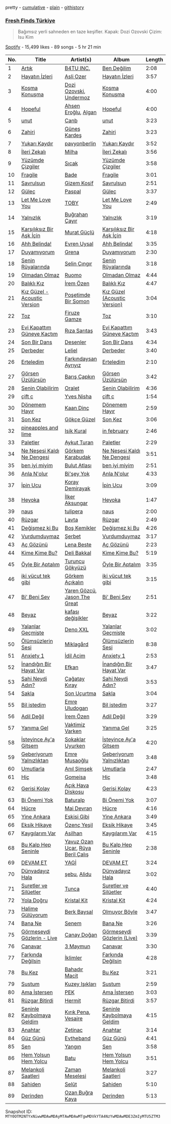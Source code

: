 pretty - [cumulative](/playlists/cumulative/37i9dQZF1DX1RLKir9EDRO.md) - [plain](/playlists/plain/37i9dQZF1DX1RLKir9EDRO) - [githistory](https://github.githistory.xyz/mackorone/spotify-playlist-archive/blob/main/playlists/plain/37i9dQZF1DX1RLKir9EDRO)

### [Fresh Finds Türkiye](https://open.spotify.com/playlist/37i9dQZF1DX1RLKir9EDRO)

> Bağımsız yerli sahneden en taze keşifler\. Kapak: Dozi Ozovski Çizim: Isu Kim

[Spotify](https://open.spotify.com/user/spotify) - 15,499 likes - 89 songs - 5 hr 21 min

| No. | Title | Artist(s) | Album | Length |
|---|---|---|---|---|
| 1 | [Artık](https://open.spotify.com/track/6tR7FZx5ipHwTfZPd2ieBd) | [B4TU INC.](https://open.spotify.com/artist/0JVl2O7TNYlEc6Lc2jHW3o) | [Ben Değilim](https://open.spotify.com/album/1qcjNRs5VALERgxd88sLgA) | 2:08 |
| 2 | [Hayatın İzleri](https://open.spotify.com/track/2wJo7CG03q1sqZGDzBUJw1) | [Asli Ozer](https://open.spotify.com/artist/7GPHCN0PZGJPqU0s2BIoJY) | [Hayatın İzleri](https://open.spotify.com/album/0ohxeJWBkcWP45feTYEgw6) | 3:57 |
| 3 | [Koşma Konuşma](https://open.spotify.com/track/1JAmfJqvS08LQeeRWP1Lbi) | [Dozi Ozovski](https://open.spotify.com/artist/5DaeHpsp3vSdhj6j5FqeIl), [Undermoz](https://open.spotify.com/artist/1cUpfLwp7a6HzfKuMvIOKP) | [Koşma Konuşma](https://open.spotify.com/album/5FBzaHPpQTvm8CxSfACljj) | 4:00 |
| 4 | [Hopeful](https://open.spotify.com/track/4uOlx1UopvipP3AhtLnqny) | [Ahsen Eroğlu](https://open.spotify.com/artist/4Da3MwrtMGo5r8hGNjFaRu), [Algan](https://open.spotify.com/artist/3gqoD5RHKtGxm8inzYf41g) | [Hopeful](https://open.spotify.com/album/30MeYc7peLfjCOmk9FNwTL) | 4:00 |
| 5 | [unut](https://open.spotify.com/track/7yULCqs6U58u0bStynsaAr) | [Canb](https://open.spotify.com/artist/2j6Njk4Gb8Txqu7UVz1Qsk) | [unut](https://open.spotify.com/album/4wTUoeLM920JQ9S6Eq1caj) | 3:23 |
| 6 | [Zahiri](https://open.spotify.com/track/1CeANYJln38sWFtcPKEeN8) | [Güneş Kardeş](https://open.spotify.com/artist/0A8uyrNe5CqlglaVUeTov3) | [Zahiri](https://open.spotify.com/album/2o7W0w3g0Kr20cd5dnjnjf) | 3:23 |
| 7 | [Yukarı Kaydır](https://open.spotify.com/track/4ZceFdW9fiyKbCoRHzHayD) | [pavyonberlin](https://open.spotify.com/artist/1ZGtkRSjMoE3m2hDOdKwc5) | [Yukarı Kaydır](https://open.spotify.com/album/7APAQ7vQ6bwz0OlzPOgcYE) | 3:52 |
| 8 | [İleri Zekalı](https://open.spotify.com/track/1JR52lhBZXdlHD3nIPrhLE) | [Milha](https://open.spotify.com/artist/2ESvThRXvuUoaciGeYzowQ) | [İleri Zekalı](https://open.spotify.com/album/1l8BBGZlVsocN56B8ctVUl) | 3:56 |
| 9 | [Yüzümde Çizgiler](https://open.spotify.com/track/2NZlzEIqQvmvvACHLVlvio) | [Sıcak](https://open.spotify.com/artist/6feNz3Y3BLMapN0EFic6LY) | [Yüzümde Çizgiler](https://open.spotify.com/album/5ahwmRygeFWxcCL1lzJis0) | 3:58 |
| 10 | [Fragile](https://open.spotify.com/track/08P0rCZzo3qjCk6O9p0Gjp) | [Bade](https://open.spotify.com/artist/0PtAztBAwJWdQD5BABZKtz) | [Fragile](https://open.spotify.com/album/4LgNaOfIQ24KSz3SENag21) | 3:01 |
| 11 | [Savrulsun](https://open.spotify.com/track/149KVkUw9tnXpuHemgpv4E) | [Gizem Kosif](https://open.spotify.com/artist/3Foixw44zgTLNs1ASHCR5I) | [Savrulsun](https://open.spotify.com/album/34JWzCpYV45Y6psASFd0zm) | 2:51 |
| 12 | [Güleç](https://open.spotify.com/track/1mrXpXH3BzivsenQD1h0y5) | [Paspal](https://open.spotify.com/artist/0Z8MMftUEVYye050hrlLhm) | [Güleç](https://open.spotify.com/album/56EIAg9vEnDCdgNFRiFgbi) | 3:37 |
| 13 | [Let Me Love You](https://open.spotify.com/track/0hijuX622NPLDcm56zk1DU) | [TOBY](https://open.spotify.com/artist/5WSv8rAQ3Xb3M3wUBBc51Y) | [Let Me Love You](https://open.spotify.com/album/3S0s9TPurbkixvS12hBDvp) | 2:49 |
| 14 | [Yalnızlık](https://open.spotify.com/track/4aFF2TG1OROHmckokhzqti) | [Buğrahan Çayır](https://open.spotify.com/artist/0blTamgBnByiuZ1BesveMV) | [Yalnızlık](https://open.spotify.com/album/4KDxZil2SOvRUDyqWEKlr2) | 3:19 |
| 15 | [Karşılıksız Bir Aşk İçin](https://open.spotify.com/track/0KAxqemJfQcnjtUGj87EIw) | [Murat Güçlü](https://open.spotify.com/artist/5QsmVJGtN2PL7eRR6XlxHP) | [Karşılıksız Bir Aşk İçin](https://open.spotify.com/album/0MTCaINA1wbiDPwMltfUqa) | 4:18 |
| 16 | [Ahh Belinda!](https://open.spotify.com/track/57nA0CkG9eLDmeqTaY9MUs) | [Evren Uysal](https://open.spotify.com/artist/3NAvY5CWuXXFBgWNsRlOqH) | [Ahh Belinda!](https://open.spotify.com/album/1DSNWC8v0EXTejtSDSrXNB) | 3:35 |
| 17 | [Duyamıyorum](https://open.spotify.com/track/4CyoAIoPjVHOK8SuVevq2I) | [Grena](https://open.spotify.com/artist/0ew1wBEesa0J1AF4G0akH6) | [Duyamıyorum](https://open.spotify.com/album/5pQQB7NwbaJ6wNMwjxeL3Y) | 2:30 |
| 18 | [Senin Rüyalarında](https://open.spotify.com/track/1znnrKzdSCDpDMItrBAK8N) | [Selin Çıngır](https://open.spotify.com/artist/05DklNAEcs3u54uuYOcR2S) | [Senin Rüyalarında](https://open.spotify.com/album/0uW578c1ccfjWaoJXmUf48) | 3:18 |
| 19 | [Olmadan Olmaz](https://open.spotify.com/track/7bWvB4OuvituGfGDunpEs9) | [Ruomo](https://open.spotify.com/artist/48aIV0XBd9HWn14B3bVLWU) | [Olmadan Olmaz](https://open.spotify.com/album/2p19nkUXXvO1dxVVoWPJhm) | 4:44 |
| 20 | [Balıklı Kız](https://open.spotify.com/track/5JzByAOLtfcZ0wVHHbmJDV) | [İrem Özen](https://open.spotify.com/artist/76G25ekDcncsRVCDunPdu1) | [Balıklı Kız](https://open.spotify.com/album/1ciaZyzsu0wIH5wU7fJqtF) | 4:47 |
| 21 | [Kız Güzel \- Acoustic Version](https://open.spotify.com/track/173Baezc2qopQ9IA75fQb5) | [Poşetimde Bir Somon](https://open.spotify.com/artist/0xoItt17FzjFLC3SyNFibQ) | [Kız Güzel \(Acoustic Version\)](https://open.spotify.com/album/4b8yWfe8Pd4qtcTU3I4VhE) | 3:04 |
| 22 | [Toz](https://open.spotify.com/track/5feIgTH0OekqYXWtIg8PL8) | [Firuze Gamze](https://open.spotify.com/artist/7rWYdQWrHWYjrQwYsgdsze) | [Toz](https://open.spotify.com/album/4RhVWqVkqZogeTXyRp0vq6) | 3:10 |
| 23 | [Evi Kapattım Güneye Kaçtım](https://open.spotify.com/track/5MnWp6UkwZK8aYYcA4j4Hh) | [Rıza Sarıtaş](https://open.spotify.com/artist/7MUr26eqFK3BCP4y6A1mJw) | [Evi Kapattım Güneye Kaçtım](https://open.spotify.com/album/795pAo5lPPzIbbCX2rKH4L) | 3:43 |
| 24 | [Son Bir Dans](https://open.spotify.com/track/7voCrQ4VngMVpkZyK4IGLs) | [Desenler](https://open.spotify.com/artist/6LqJ1tfQfHSYJ2o5DTkOMZ) | [Son Bir Dans](https://open.spotify.com/album/2Jw4LvgYJBqBYrLRzLCz81) | 4:34 |
| 25 | [Derbeder](https://open.spotify.com/track/2O4snCq9rWwqYxJ8jGQDAh) | [Leliel](https://open.spotify.com/artist/5byrsGoCAhVfZ2gTUbv89L) | [Derbeder](https://open.spotify.com/album/431xM63TcSDY7aq7WdOSDE) | 3:40 |
| 26 | [Erteledim](https://open.spotify.com/track/6cnkeHtbVapV7kvcVtHt0c) | [Farkındaysan Ayrıyız](https://open.spotify.com/artist/33STJLGzC6zH2dKkWphzpF) | [Erteledim](https://open.spotify.com/album/6QA1vcR6w1SlhN6hVulrwa) | 2:10 |
| 27 | [Görsen Üzülürsün](https://open.spotify.com/track/57AwA0aLHeBbbB4WIYhK1R) | [Barış Çapkın](https://open.spotify.com/artist/2YTTC867I9naRhhmGXVA9F) | [Görsen Üzülürsün](https://open.spotify.com/album/1cVqnF07IUCnBUWYg8MR55) | 3:42 |
| 28 | [Senin Olabilirim](https://open.spotify.com/track/2f9HAuMRDB110jtAxU8q2q) | [Oralet](https://open.spotify.com/artist/41w6nWEv2v3Eeewejk6Ydc) | [Senin Olabilirim](https://open.spotify.com/album/5QVkz1QoNdThsWC7AM1hea) | 4:36 |
| 29 | [çift c](https://open.spotify.com/track/43QuR1YUnS8aDnuxpK5vrU) | [Yves Nisha](https://open.spotify.com/artist/39OhF2kFnDtdD3bqcYha81) | [çift c](https://open.spotify.com/album/5w7Pq2FeYsyBSJh6RXPTvF) | 1:54 |
| 30 | [Dönemem Hayır](https://open.spotify.com/track/0zNwqcwscKVc7RKUCWyN8d) | [Kaan Dinç](https://open.spotify.com/artist/2KhZmkibLiVQuqvfYiCqMS) | [Dönemem Hayır](https://open.spotify.com/album/4N2aTtvtIWIP2R8chz65KT) | 2:59 |
| 31 | [Son Kez](https://open.spotify.com/track/64fEB87YaLxvWoKoxJYz2y) | [Gökçe Güzel](https://open.spotify.com/artist/1bX70OU702mceTqyetwfOC) | [Son Kez](https://open.spotify.com/album/14HufSie9ikUDeaTaPyO6C) | 3:06 |
| 32 | [pineapples and lime](https://open.spotify.com/track/6bmkWdR2YuSlPUPhuR7VOZ) | [Isik Kural](https://open.spotify.com/artist/11GeSCHSovaw6Y9u4BFvVZ) | [in february](https://open.spotify.com/album/7embqqq2PQnFQbgzEtjo3M) | 2:46 |
| 33 | [Paletler](https://open.spotify.com/track/0YtTwS08zRri9QTyohTvzR) | [Aykut Turan](https://open.spotify.com/artist/6LlaaDeI8bWofzxKHWHRsj) | [Paletler](https://open.spotify.com/album/7gxEiwMDrKkCVbN5KoUPhF) | 2:29 |
| 34 | [Ne Neşesi Kaldı Ne Dengesi](https://open.spotify.com/track/6Lvb3wPQS591bAylxuxqnx) | [Görkem Karabudak](https://open.spotify.com/artist/1oAAtiC1OuS6dxE1DIkUUp) | [Ne Neşesi Kaldı Ne Dengesi](https://open.spotify.com/album/5BjgZBoRi5EHDUsoRQFL0h) | 3:51 |
| 35 | [ben iyi miyim](https://open.spotify.com/track/5tTpWhHDMJCv79lacO4qk9) | [Bulut Atlası](https://open.spotify.com/artist/2v8IXCA1h5fg8whHOlc1cZ) | [ben iyi miyim](https://open.spotify.com/album/5pTmhFbXbOrJatEJFj3UV4) | 2:51 |
| 36 | [Anla N'olur](https://open.spotify.com/track/4KpjGfTqyHkLG4Yyhs6DGh) | [Bi'şey Yok](https://open.spotify.com/artist/6g2UNwde1DTTg6RgrjI8ZW) | [Anla N'olur](https://open.spotify.com/album/2ohHCoRMRow5kKruaNgfpt) | 4:33 |
| 37 | [İpin Ucu](https://open.spotify.com/track/15Un6vbYgMtXhZGCd9Bblk) | [Koray Demirayak](https://open.spotify.com/artist/1elGvr0SerVyTboICQ4MoQ) | [İpin Ucu](https://open.spotify.com/album/2a28kVpzmhUwSllmzQJCOv) | 3:09 |
| 38 | [Heyoka](https://open.spotify.com/track/26Kyw8T5KgNdFAmLUqqwtB) | [İlker Aksungar](https://open.spotify.com/artist/3nMYvC7EfdL3p4PHTConHc) | [Heyoka](https://open.spotify.com/album/3KGz4tGV5SBukZKZsYzzE7) | 1:47 |
| 39 | [naus](https://open.spotify.com/track/3uUwMcKxPW3bITF5JqVvJk) | [tulipera](https://open.spotify.com/artist/2LHcUlWbqhWrfj67LuajiM) | [naus](https://open.spotify.com/album/5i4c9iyCsD2WerL5XmGgye) | 2:00 |
| 40 | [Rüzgar](https://open.spotify.com/track/1SYMpOQoHGkPpU7c92honV) | [Lavta](https://open.spotify.com/artist/0j81DyR8CkOy6rGQzorqGa) | [Rüzgar](https://open.spotify.com/album/0b1a3Qmaph2uZmsHbIkKSD) | 2:49 |
| 41 | [Değişmez ki Bu](https://open.spotify.com/track/1mlGo4jqJrJSp7cfnaWfeD) | [Boş Kemikler](https://open.spotify.com/artist/0u1eo6iWHJ0v2jJGBKxLlE) | [Değişmez ki Bu](https://open.spotify.com/album/00JBmWIxAgjBDrIshsAgrf) | 4:26 |
| 42 | [Vurdumduymaz](https://open.spotify.com/track/6mSqD61F3WUdzXkLslXvmS) | [Şerbet](https://open.spotify.com/artist/2cnz56wmZiocczIOKb2WvD) | [Vurdumduymaz](https://open.spotify.com/album/4MxSTJ6K8x0E3HcPKtVqyC) | 3:17 |
| 43 | [Aç Gözünü](https://open.spotify.com/track/347h2wkNfovaTd9ZsFCDg2) | [Lena Beste](https://open.spotify.com/artist/4O93HGT5qcjBhcNvkTzqa5) | [Aç Gözünü](https://open.spotify.com/album/6qL7zzKyF09cszCJeLfCQp) | 2:23 |
| 44 | [Kime Kime Bu?](https://open.spotify.com/track/07k100ruEzTyEjgc6k1B7Y) | [Deli Bakkal](https://open.spotify.com/artist/13pPTJazkrLDg3hPVojanf) | [Kime Kime Bu?](https://open.spotify.com/album/0hCDZM6ysl7wLxUREBASGR) | 5:19 |
| 45 | [Öyle Bir Aptalım](https://open.spotify.com/track/47ifCTuB4XVpLpPUYTnpYE) | [Turuncu Gökyüzü](https://open.spotify.com/artist/16d4nPQ35sMW1Y8s9NjjlG) | [Öyle Bir Aptalım](https://open.spotify.com/album/7FDgVFxiYG6Wj8lOYvmZ9B) | 3:35 |
| 46 | [iki vücut tek gibi](https://open.spotify.com/track/7tknodE6jLdEmGPEwlBtRU) | [Görkem Açıkalın](https://open.spotify.com/artist/6woXN62V7Eb40ytrQ4sEb8) | [iki vücut tek gibi](https://open.spotify.com/album/5dTogtRPjVIDEiF93CZndc) | 3:15 |
| 47 | [Bi' Beni Sev](https://open.spotify.com/track/06MuguHjItBsZRvRszbdTa) | [Yaren Gözcü](https://open.spotify.com/artist/4R6VkmBQe4G6oImsuu11Pa), [Jason The Great](https://open.spotify.com/artist/5Dji8rPi6AojXGAX4aRKgk) | [Bi' Beni Sev](https://open.spotify.com/album/4Qwd94lUkJEMD00psTV3QU) | 2:51 |
| 48 | [Beyaz](https://open.spotify.com/track/1un2opN6VtDLYuFnKiGNFQ) | [kafası değişikler](https://open.spotify.com/artist/7g8sz4M3FJuMlAQsnkAHTT) | [Beyaz](https://open.spotify.com/album/3s9Gn748SIsHdSYsSIQAjq) | 3:22 |
| 49 | [Yalanlar Geçmişte](https://open.spotify.com/track/6RCD8rz07xAzlgzQXFdBlO) | [Deno XXL](https://open.spotify.com/artist/41BCrKnnkO6GPBI35zPQH4) | [Yalanlar Geçmişte](https://open.spotify.com/album/64aNpbtrk36c1AvbwJrvRZ) | 3:02 |
| 50 | [Ölümsüzlerin Sesi](https://open.spotify.com/track/3170ifGguOAOrNyX65jUai) | [Miklagård](https://open.spotify.com/artist/6IlDX5LkwwKwVSKeF86swo) | [Ölümsüzlerin Sesi](https://open.spotify.com/album/3F5HNRV1XHLhEt7poF9tTs) | 8:38 |
| 51 | [Anxiety 1](https://open.spotify.com/track/2rL61rr0UhAJnLyE4F1yai) | [İdil Acim](https://open.spotify.com/artist/27o9Q2aMglknrVr2ToSmXf) | [Anxiety 1](https://open.spotify.com/album/5y8ztwllGu3486at1v39vI) | 2:53 |
| 52 | [İnandığın Bir Hayat Var](https://open.spotify.com/track/3NstlCZK6IFogEqkHi8Bkg) | [Efkan](https://open.spotify.com/artist/3S4rucRjt4jsC0l0efzrH1) | [İnandığın Bir Hayat Var](https://open.spotify.com/album/5cmQOAHkEC2FgCz3SYJTOW) | 3:47 |
| 53 | [Sahi Neydi Adın?](https://open.spotify.com/track/7F2rS1JUcPtky6KbH0dZ6U) | [Çağatay Kıray](https://open.spotify.com/artist/2uX6z6MxWMJKrlxicW2bHk) | [Sahi Neydi Adın?](https://open.spotify.com/album/3AYB3qVcFmNdxFh1PZIcRQ) | 3:53 |
| 54 | [Sakla](https://open.spotify.com/track/2vaww66IDso9IjNIorOZyv) | [Son Uçurtma](https://open.spotify.com/artist/72Uq2TTPB22Q2WNssGfrdg) | [Sakla](https://open.spotify.com/album/0vnXc6ORZ1RSJmq9oNcFIj) | 3:04 |
| 55 | [Bil istedim](https://open.spotify.com/track/7dTCoHArBZYO6QcpsQYmhc) | [Emre Uludogan](https://open.spotify.com/artist/4X1Ww8BMKKB2M4u4D4PjnH) | [Bil istedim](https://open.spotify.com/album/5VgDWtB2NVRsebRlmypsOm) | 3:27 |
| 56 | [Adil Değil](https://open.spotify.com/track/4hdeAdfosNom1ncBdYQu0A) | [İrem Özen](https://open.spotify.com/artist/76G25ekDcncsRVCDunPdu1) | [Adil Değil](https://open.spotify.com/album/2Y49fgGmbFdaNJiSKFGefv) | 3:29 |
| 57 | [Yanıma Gel](https://open.spotify.com/track/56ZhDycDkv0gjmW4qPIWkH) | [Vaktimiz Varken](https://open.spotify.com/artist/0WL4ePSSwsNDzRW5KdBWNq) | [Yanıma Gel](https://open.spotify.com/album/4Z2rpWRw6D6YBrrmhWrK57) | 3:25 |
| 58 | [İsteyince Ay'a Gitsem](https://open.spotify.com/track/61A2gNV7U32XUDJaUlbQjw) | [Sokaklar Uyurken](https://open.spotify.com/artist/0QV8ZnVGZvfsjuXsG4JWxy) | [İsteyince Ay'a Gitsem](https://open.spotify.com/album/3vdxoPZ5hdMxKQCP7V5pNF) | 4:20 |
| 59 | [Geberiyorum Yalnızlıktan](https://open.spotify.com/track/03rdD9GQNBe22xrne1biY7) | [Emre Musaoğlu](https://open.spotify.com/artist/3VvUdWiaUSgbuLvTiVGlnG) | [Geberiyorum Yalnızlıktan](https://open.spotify.com/album/3NECZlqCpRv3KPS0397rQX) | 3:48 |
| 60 | [Umutlarla](https://open.spotify.com/track/6Ey1ywk6O13JsStrWWinSj) | [Anıl Şimşek](https://open.spotify.com/artist/0GH3KkrYNOlUei8TlSaMy9) | [Umutlarla](https://open.spotify.com/album/6nvM32SQEfE8YfiNFxVgkr) | 2:47 |
| 61 | [Hiç](https://open.spotify.com/track/7tPhHk1amwXmnZgVTYRSVr) | [Gomeisa](https://open.spotify.com/artist/6eSz2ZOZNvS6Y5fxnFbUiQ) | [Hiç](https://open.spotify.com/album/40ZKNfFQhoPRTPXvobdfJ4) | 3:48 |
| 62 | [Gerisi Kolay](https://open.spotify.com/track/6w0CJlmx1dnWilWdnnhCNi) | [Açık Hava Diskosu](https://open.spotify.com/artist/4LjXsCkKUW774tJG9HQAzm) | [Gerisi Kolay](https://open.spotify.com/album/31XHk7dDokCSLkjqcEG22K) | 4:23 |
| 63 | [Bi Önemi Yok](https://open.spotify.com/track/4CQjsF9EIfAQaakFezKDos) | [Baturalp](https://open.spotify.com/artist/2B5MD2M0PLg4BhVBgqkTAQ) | [Bi Önemi Yok](https://open.spotify.com/album/5QvPlBy9HB7y2sV3vOJaP4) | 3:07 |
| 64 | [Hücre](https://open.spotify.com/track/0vBRgzFjzlCxfBnEAQi6mF) | [Mai Devran](https://open.spotify.com/artist/1d3JnRB284OJP64vtOYble) | [Hücre](https://open.spotify.com/album/5SUmGKb0pfK6WNNPyVt040) | 4:16 |
| 65 | [Yine Ankara](https://open.spotify.com/track/7yjLDZP1AKhOF6NHwf2rs8) | [Eskisi Gibi](https://open.spotify.com/artist/64olFkVC4M0xidEEKX52VH) | [Yine Ankara](https://open.spotify.com/album/68nZFUAnTrMpVr0alWQlY5) | 3:49 |
| 66 | [Eksik Hikaye](https://open.spotify.com/track/3kfcomSA8NRhF1NLxlYPiL) | [Özenç Yeşil](https://open.spotify.com/artist/6Mv1vGAgeL0VfVqalu0UnW) | [Eksik Hikaye](https://open.spotify.com/album/1GQtZ8cjwJgOG97sRnVacS) | 3:45 |
| 67 | [Kaygılarım Var](https://open.spotify.com/track/1qDagkeuD2ThY35Cpus3gH) | [Asilhan](https://open.spotify.com/artist/26lzyrYKubDT6N8yjM8fkA) | [Kaygılarım Var](https://open.spotify.com/album/2NKkwT32E5TEUQ2El4T8IS) | 4:15 |
| 68 | [Bu Kalp Hep Seninle](https://open.spotify.com/track/1C6Tx5HXkG7t6BDJdt1kVx) | [Yavuz Ozan Uçar](https://open.spotify.com/artist/2WxPG4Qx10YbitbHelZVIt), [Rüya Beril Çalış](https://open.spotify.com/artist/7G4Y5JjQS4Hd6pMtPS8nqr) | [Bu Kalp Hep Seninle](https://open.spotify.com/album/4C6GRLd4HHMqInqjdMmKxn) | 2:38 |
| 69 | [DEVAM ET](https://open.spotify.com/track/0ZOO7WSzDLGwJj533vVtml) | [YAGİ](https://open.spotify.com/artist/3YirfhIwIoNXCw8Lp9dl1a) | [DEVAM ET](https://open.spotify.com/album/6V2UugK3IRXrLrl23QDHkr) | 3:24 |
| 70 | [Dünyadayız Hala](https://open.spotify.com/track/4OSDjdEPCSyl6WfUzKE4cg) | [şebu](https://open.spotify.com/artist/795LREKXgXoQ902YgIVpGo), [Alidu](https://open.spotify.com/artist/48llUAzhHX7GO6utiXd59p) | [Dünyadayız Hala](https://open.spotify.com/album/76V2df1ipLpeimPMX3zBPq) | 3:02 |
| 71 | [Suretler ve Silüetler](https://open.spotify.com/track/0rthhbopedUjoytbEPM7hY) | [Tunca](https://open.spotify.com/artist/6d85MZmFRqdnn3TkzIrVI4) | [Suretler ve Silüetler](https://open.spotify.com/album/6G6g3ZUYrJxUdn1OoH7Ep2) | 4:40 |
| 72 | [Yola Doğru](https://open.spotify.com/track/3ThiNsVxckKtMyc9nc13JP) | [Kristal Kit](https://open.spotify.com/artist/4wvDdtaKCBY7g9hF8aZo7N) | [Kristal Kit](https://open.spotify.com/album/3IzXUOP4BlsYWxkYmBufsA) | 4:24 |
| 73 | [Halime Gülüyorum](https://open.spotify.com/track/1iTR5IyKMwKVfy8cUO16e8) | [Berk Baysal](https://open.spotify.com/artist/54R13HT0PZ7sa6xMm9YpDS) | [Olmuyor Böyle](https://open.spotify.com/album/0UKC1bSDFuCunQZudf6jnt) | 3:47 |
| 74 | [Bana Ne](https://open.spotify.com/track/3HugeGGtQUjnQrMCMMqj2I) | [Senem](https://open.spotify.com/artist/6HxyGsyK6ggtFliOowE2XU) | [Bana Ne](https://open.spotify.com/album/6k0YvY9bAkeORbkiARpQx0) | 3:26 |
| 75 | [Görmeseydi Gözlerin \- Live](https://open.spotify.com/track/3QU4uhG1OKygmiTkSHvQur) | [Canay Doğan](https://open.spotify.com/artist/67neQRprEWkco2mIyKkXCb) | [Görmeseydi Gözlerin \(Live\)](https://open.spotify.com/album/07IDumHHXc95zTq1PBulgA) | 3:39 |
| 76 | [Canavar](https://open.spotify.com/track/6Ir5NnQHt6Q3YhwL5H1vLV) | [3 Maymun](https://open.spotify.com/artist/0NOwAteK6yEHOeZUOK6SYZ) | [Canavar](https://open.spotify.com/album/4hN23sVYqchuMywJjjttcW) | 3:30 |
| 77 | [Farkında Değilsin](https://open.spotify.com/track/37ud2QjKMq3bJccmeV2zz9) | [İklimler](https://open.spotify.com/artist/7xUrMZaxEWSwKaNetldbzb) | [Farkında Değilsin](https://open.spotify.com/album/5RFJZUUv9HPQnmIkRNHbPQ) | 4:28 |
| 78 | [Bu Kez](https://open.spotify.com/track/1bA08ZOf8B3Vow8pIwd7uP) | [Bahadır Macit](https://open.spotify.com/artist/0FL1jGhozSxbhJoOt7uacc) | [Bu Kez](https://open.spotify.com/album/7jCkRNGrwm0FZp8yodCYgR) | 3:21 |
| 79 | [Sustum](https://open.spotify.com/track/6UoE0Uyo1CmbBHqKAWzI9c) | [Kuzey Işıkları](https://open.spotify.com/artist/6iELQnI1ZLFnR2RIzMOwQb) | [Sustum](https://open.spotify.com/album/54EF8j4hqTAzUhuw9cmJvp) | 2:59 |
| 80 | [Ama İstersen](https://open.spotify.com/track/6E99SQWnBTZl5Ur7c0YuD1) | [PEK](https://open.spotify.com/artist/3BYlyRfryjGKcBA9sqEYev) | [Ama İstersen](https://open.spotify.com/album/3ifDsGtLXkXPCEJw6C71xo) | 3:03 |
| 81 | [Rüzgar Bitirdi](https://open.spotify.com/track/0WkY7ZM7YS5OLpMIr3v91v) | [Hermit](https://open.spotify.com/artist/2Glz5wQwDBJqd4LYVLOi4H) | [Rüzgar Bitirdi](https://open.spotify.com/album/4pKtCJa56zVwLD9s1nDIa8) | 3:57 |
| 82 | [Seninle Kaybolmaya Geldim](https://open.spotify.com/track/1aDz0uEORVxkRj1ciFgwOo) | [Kırık Pena](https://open.spotify.com/artist/2UyRbOa0I0umGFcrQks3pv), [Vesaire](https://open.spotify.com/artist/5OecW8cUUMRq6DRAW2wmIV) | [Seninle Kaybolmaya Geldim](https://open.spotify.com/album/6hTpMxcYKd1TkEz5qVoYNs) | 4:15 |
| 83 | [Anahtar](https://open.spotify.com/track/63nG7Yjusmcfq6AY0pSgFM) | [Zetinac](https://open.spotify.com/artist/7dvjq3vY79PIbRLwMftTdT) | [Anahtar](https://open.spotify.com/album/5P9fqujRpmf2LuvlNqm0Ov) | 3:14 |
| 84 | [Güz Günü](https://open.spotify.com/track/0NFEgeBl5CQ1fTtP71cElv) | [Evtheband](https://open.spotify.com/artist/5WXSTYgeLCWQ97p4HPLweA) | [Güz Günü](https://open.spotify.com/album/3Fuel5hpyqGKp793uivNsf) | 4:41 |
| 85 | [Sen](https://open.spotify.com/track/7KFdpvLNsvKe3K2VH0fFrj) | [Yangın](https://open.spotify.com/artist/69f7h8xhiJTOmZyCN6wtrD) | [Sen](https://open.spotify.com/album/0wwS4bHftbNmUQKaZi86SW) | 3:58 |
| 86 | [Hem Yolsun Hem Yolcu](https://open.spotify.com/track/50aIDp4gtML2B6T0PAvaZ6) | [Batu](https://open.spotify.com/artist/7vdtfmzMDEeIAJFyOCrVIi) | [Hem Yolsun Hem Yolcu](https://open.spotify.com/album/2xC90n6kAnHKUGZjUw3ZKJ) | 3:51 |
| 87 | [Melankoli Saatleri](https://open.spotify.com/track/5fZbOu0GEwCrwhT3Y2XPEK) | [Zaman Meselesi](https://open.spotify.com/artist/7vanu4fdYmKe69qzoiqZ78) | [Melankoli Saatleri](https://open.spotify.com/album/4L7rxbgxmXNU9GuyaMxEMp) | 3:27 |
| 88 | [Sahiden](https://open.spotify.com/track/0KIoeJqrScDogPFkRe2jEQ) | [Selût](https://open.spotify.com/artist/1HqUargxLzVB1RdGcFYZJd) | [Sahiden](https://open.spotify.com/album/5h0nj8n6lmsY47Hr0lli49) | 5:10 |
| 89 | [Derinden](https://open.spotify.com/track/3qgkB5mMsTNLAs0LZVUZSV) | [Ozan Buğra Kaya](https://open.spotify.com/artist/2ojjkWS7CBgLd9UIHdjG1l) | [Derinden](https://open.spotify.com/album/0d3TU3iyhgoRBjA7RLYaBz) | 5:13 |

Snapshot ID: `MTY0OTM2NTYxNiwwMDAwMDAyMTAwMDAwMTgwMDVkYTA4NzYwMDAwMDE3ZmIyMTU5ZTM3`